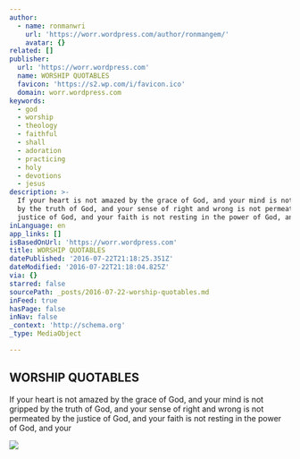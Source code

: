 ```yaml
---
author:
  - name: ronmanwri
    url: 'https://worr.wordpress.com/author/ronmangem/'
    avatar: {}
related: []
publisher:
  url: 'https://worr.wordpress.com'
  name: WORSHIP QUOTABLES
  favicon: 'https://s2.wp.com/i/favicon.ico'
  domain: worr.wordpress.com
keywords:
  - god
  - worship
  - theology
  - faithful
  - shall
  - adoration
  - practicing
  - holy
  - devotions
  - jesus
description: >-
  If your heart is not amazed by the grace of God, and your mind is not gripped
  by the truth of God, and your sense of right and wrong is not permeated by the
  justice of God, and your faith is not resting in the power of God, and your
inLanguage: en
app_links: []
isBasedOnUrl: 'https://worr.wordpress.com'
title: WORSHIP QUOTABLES
datePublished: '2016-07-22T21:18:25.351Z'
dateModified: '2016-07-22T21:18:04.825Z'
via: {}
starred: false
sourcePath: _posts/2016-07-22-worship-quotables.md
inFeed: true
hasPage: false
inNav: false
_context: 'http://schema.org'
_type: MediaObject

---
```

<article style=""><h1>WORSHIP QUOTABLES</h1><p>If your heart is not amazed by the grace of God, and your mind is not gripped by the truth of God, and your sense of right and wrong is not permeated by the justice of God, and your faith is not resting in the power of God, and your</p><img src="https://s0.wp.com/i/blank.jpg" /></article>